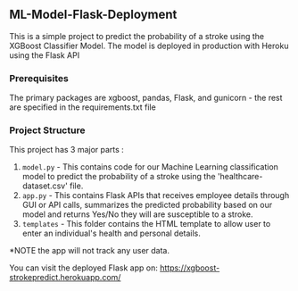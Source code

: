 ## ML-Model-Flask-Deployment
This is a simple project to predict the probability of a stroke using the XGBoost Classifier Model. 
The model is deployed in production with Heroku using the Flask API

### Prerequisites
The primary packages are xgboost, pandas, Flask, and gunicorn - the rest are specified in the requirements.txt file

### Project Structure
This project has 3 major parts :
1. ```model.py``` - This contains code for our Machine Learning classification model to predict the probability of a stroke using the 'healthcare-dataset.csv' file.
2. ```app.py``` - This contains Flask APIs that receives employee details through GUI or API calls, summarizes the predicted probability based on our model and returns Yes/No they will are susceptible to a stroke.
3. ```templates``` - This folder contains the HTML template to allow user to enter an individual's health and personal details.

*NOTE the app will not track any user data.

You can visit the deployed Flask app on: https://xgboost-strokepredict.herokuapp.com/
